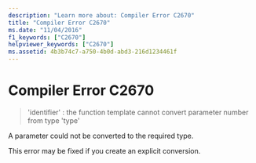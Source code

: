 ```yaml
---
description: "Learn more about: Compiler Error C2670"
title: "Compiler Error C2670"
ms.date: "11/04/2016"
f1_keywords: ["C2670"]
helpviewer_keywords: ["C2670"]
ms.assetid: 4b3b74c7-a750-4b0d-abd3-216d1234461f
---
```

# Compiler Error C2670

> 'identifier' : the function template cannot convert parameter number from type 'type'

A parameter could not be converted to the required type.

This error may be fixed if you create an explicit conversion.
